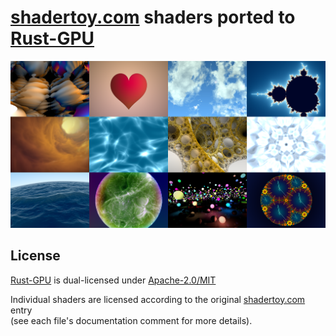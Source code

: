 # [shadertoy.com] shaders ported to [Rust-GPU]

![First 12 ported shadertoys](12.png)

## License

[Rust-GPU] is dual-licensed under [Apache-2.0/MIT](https://github.com/EmbarkStudios/rust-gpu/#license)

Individual shaders are licensed according to the original [shadertoy.com] entry  
(see each file's documentation comment for more details).

[shadertoy.com]: https://shadertoy.com
[Rust-GPU]: https://github.com/EmbarkStudios/rust-gpu
